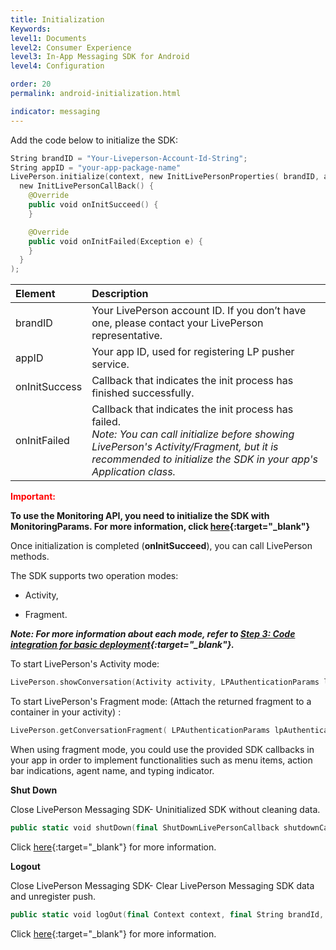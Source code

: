 ```yaml
---
title: Initialization
Keywords:
level1: Documents
level2: Consumer Experience
level3: In-App Messaging SDK for Android
level4: Configuration

order: 20
permalink: android-initialization.html

indicator: messaging
---
```


Add the code below to initialize the SDK:

```swift
String brandID = "Your-Liveperson-Account-Id-String";
String appID = "your-app-package-name"
LivePerson.initialize(context, new InitLivePersonProperties( brandID, appID,
  new InitLivePersonCallBack() {
    @Override
    public void onInitSucceed() {
    }

    @Override
    public void onInitFailed(Exception e) {
    }
  }
);
```

| Element | Description |
| :--- | :--- |
| brandID | Your LivePerson account ID. If you don’t have one, please contact your LivePerson representative. |
| appID | Your app ID, used for registering LP pusher service. |
| onInitSuccess | Callback that indicates the init process has finished successfully. |
| onInitFailed | Callback that indicates the init process has failed. <br> *Note: You can call initialize before showing LivePerson's Activity/Fragment, but it is recommended to initialize the SDK in your app's Application class.* |

<div style="color:red;font-weight:bold;">
Important:
</div>

**To use the Monitoring API, you need to initialize the SDK with MonitoringParams. For more information, click [here](android-quickstart-manual.html#step-4-optional-initialization-with-monitoring-params){:target="_blank"}**

Once initialization is completed (**onInitSucceed**), you can call LivePerson methods.

The SDK supports two operation modes:

* Activity,

* Fragment.

_**Note: For more information about each mode, refer to [Step 3: Code integration for basic deployment](android-quickstart.html#step-3-code-integration-for-basic-deployment){:target="_blank"}.**_

To start LivePerson's Activity mode:

```swift
LivePerson.showConversation(Activity activity, LPAuthenticationParams lpAuthenticationParams, ConversationViewParams params‎);
```

To start LivePerson's Fragment mode: (Attach the returned fragment to a container in your activity) :

```swift
LivePerson.getConversationFragment( LPAuthenticationParams lpAuthenticationParams, ConversationViewParams params‎);
```

When using fragment mode, you could use the provided SDK callbacks in your app in order to implement functionalities such as menu items, action bar indications, agent name, and typing indicator.


**Shut Down**

Close LivePerson Messaging SDK- Uninitialized SDK without cleaning data.

```swift
public static void shutDown(final ShutDownLivePersonCallback shutdownCallback)
```

Click [here](android-shutdown.html){:target="_blank"} for more information.

**Logout**

Close LivePerson Messaging SDK- Clear LivePerson Messaging SDK data and unregister push.

```swift
public static void logOut(final Context context, final String brandId, final String appId, final LogoutLivePersonCallback logoutCallback)
```

Click [here](android-logout.html){:target="_blank"} for more information.
